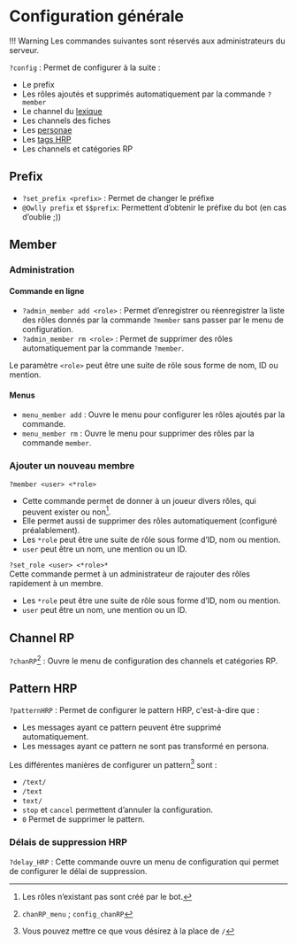 # Configuration générale

!!! Warning
Les commandes suivantes sont réservés aux administrateurs du serveur.

`?config` : Permet de configurer à la suite :

- Le prefix
- Les rôles ajoutés et supprimés automatiquement par la commande `?member`
- Le channel du [lexique](utilitaire.md#lexique)
- Les channels des fiches
- Les [personae](personae.md)
- Les [tags HRP](personae.md#tags-hrp)
- Les channels et catégories RP

## Prefix

- `?set_prefix <prefix>` : Permet de changer le préfixe
- `@Owlly prefix` et `$$prefix`: Permettent d’obtenir le préfixe du bot (en cas d’oublie ;))

## Member

### Administration

#### Commande en ligne

- `?admin_member add <role>` : Permet d’enregistrer ou réenregistrer la liste des rôles donnés par la commande `?member` sans passer par le menu de configuration.
- `?admin_member rm <role>` : Permet de supprimer des rôles automatiquement par la commande `?member`.

Le paramètre `<role>` peut être une suite de rôle sous forme de nom, ID ou mention.

#### Menus

- `menu_member add` : Ouvre le menu pour configurer les rôles ajoutés par la commande.
- `menu_member rm` : Ouvre le menu pour supprimer des rôles par la commande `member`.

### Ajouter un nouveau membre

`?member <user> <*role>`

- Cette commande permet de donner à un joueur divers rôles, qui peuvent exister ou non[^1].
- Elle permet aussi de supprimer des rôles automatiquement (configuré préalablement).
- Les `*role` peut être une suite de rôle sous forme d’ID, nom ou mention.
- `user` peut être un nom, une mention ou un ID.

`?set_role <user> <*role>*`  
Cette commande permet à un administrateur de rajouter des rôles rapidement à un membre.

- Les `*role` peut être une suite de rôle sous forme d’ID, nom ou mention.
- `user` peut être un nom, une mention ou un ID.

## Channel RP

`?chanRP`[^alias] : Ouvre le menu de configuration des channels et catégories RP.

## Pattern HRP

`?patternHRP` : Permet de configurer le pattern HRP, c'est-à-dire que :

- Les messages ayant ce pattern peuvent être supprimé automatiquement.
- Les messages ayant ce pattern ne sont pas transformé en persona.

Les différentes manières de configurer un pattern[^3] sont :

- `/text/`
- `/text`
- `text/`
- `stop` et `cancel` permettent d’annuler la configuration.
- `0` Permet de supprimer le pattern.

### Délais de suppression HRP

`?delay_HRP` : Cette commande ouvre un menu de configuration qui permet de configurer le délai de suppression.

[^1]: Les rôles n’existant pas sont créé par le bot.
[^alias]: `chanRP_menu` ; `config_chanRP`
[^3]: Vous pouvez mettre ce que vous désirez à la place de `/`
